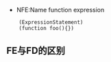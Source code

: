 - NFE:Name function expression
````
    (ExpressionStatement)
    (function foo(){})
````

## FE与FD的区别
